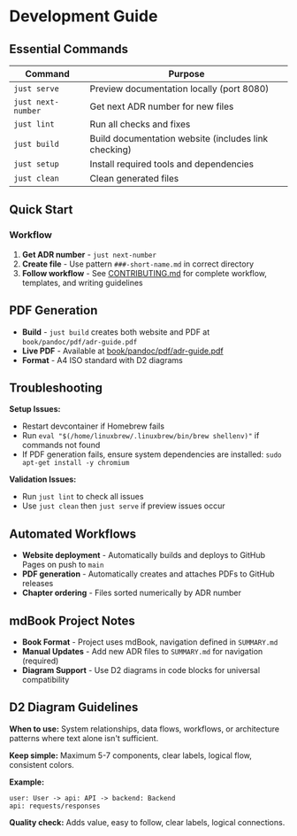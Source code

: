 # Development Guide

## Essential Commands

| Command | Purpose |
|---------|---------|
| `just serve` | Preview documentation locally (port 8080) |
| `just next-number` | Get next ADR number for new files |
| `just lint` | Run all checks and fixes |
| `just build` | Build documentation website (includes link checking) |
| `just setup` | Install required tools and dependencies |
| `just clean` | Clean generated files |

## Quick Start

### Workflow
1. **Get ADR number** - `just next-number`
2. **Create file** - Use pattern `###-short-name.md` in correct directory
3. **Follow workflow** - See [CONTRIBUTING.md](CONTRIBUTING.md) for complete workflow, templates, and writing guidelines

## PDF Generation

- **Build** - `just build` creates both website and PDF at `book/pandoc/pdf/adr-guide.pdf`
- **Live PDF** - Available at [book/pandoc/pdf/adr-guide.pdf](book/pandoc/pdf/adr-guide.pdf)
- **Format** - A4 ISO standard with D2 diagrams

## Troubleshooting

**Setup Issues:**

- Restart devcontainer if Homebrew fails
- Run `eval "$(/home/linuxbrew/.linuxbrew/bin/brew shellenv)"` if commands not found
- If PDF generation fails, ensure system dependencies are installed: `sudo apt-get install -y chromium`

**Validation Issues:**

- Run `just lint` to check all issues
- Use `just clean` then `just serve` if preview issues occur

## Automated Workflows

- **Website deployment** - Automatically builds and deploys to GitHub Pages on push to `main`
- **PDF generation** - Automatically creates and attaches PDFs to GitHub releases  
- **Chapter ordering** - Files sorted numerically by ADR number

## mdBook Project Notes

- **Book Format** - Project uses mdBook, navigation defined in `SUMMARY.md`
- **Manual Updates** - Add new ADR files to `SUMMARY.md` for navigation (required)
- **Diagram Support** - Use D2 diagrams in code blocks for universal compatibility

## D2 Diagram Guidelines

**When to use:** System relationships, data flows, workflows, or architecture patterns where text alone isn't sufficient.

**Keep simple:** Maximum 5-7 components, clear labels, logical flow, consistent colors.

**Example:**
```d2
user: User -> api: API -> backend: Backend
api: requests/responses
```

**Quality check:** Adds value, easy to follow, clear labels, logical connections.
